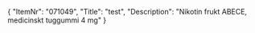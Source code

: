 {
  "ItemNr": "071049",
  "Title": "test",
  "Description": "Nikotin frukt ABECE, medicinskt tuggummi 4 mg"
}